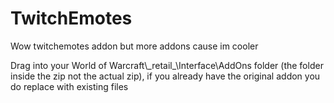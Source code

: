 # TwitchEmotes
Wow twitchemotes addon but more addons cause im cooler




Drag into your World of Warcraft\\\_retail_\Interface\AddOns folder (the folder inside the zip not the actual zip), if you already have the original addon you do replace with existing files
